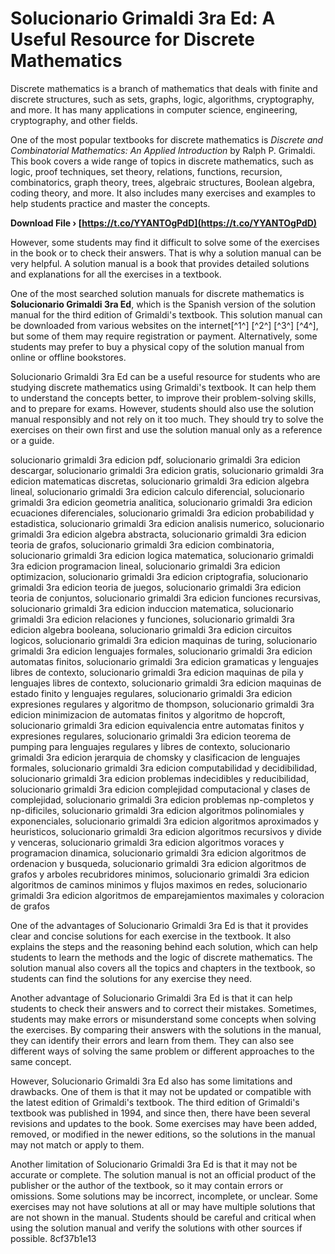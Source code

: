 
 
# Solucionario Grimaldi 3ra Ed: A Useful Resource for Discrete Mathematics
 
Discrete mathematics is a branch of mathematics that deals with finite and discrete structures, such as sets, graphs, logic, algorithms, cryptography, and more. It has many applications in computer science, engineering, cryptography, and other fields.
 
One of the most popular textbooks for discrete mathematics is *Discrete and Combinatorial Mathematics: An Applied Introduction* by Ralph P. Grimaldi. This book covers a wide range of topics in discrete mathematics, such as logic, proof techniques, set theory, relations, functions, recursion, combinatorics, graph theory, trees, algebraic structures, Boolean algebra, coding theory, and more. It also includes many exercises and examples to help students practice and master the concepts.
 
**Download File › [https://t.co/YYANTOgPdD](https://t.co/YYANTOgPdD)**


 
However, some students may find it difficult to solve some of the exercises in the book or to check their answers. That is why a solution manual can be very helpful. A solution manual is a book that provides detailed solutions and explanations for all the exercises in a textbook.
 
One of the most searched solution manuals for discrete mathematics is **Solucionario Grimaldi 3ra Ed**, which is the Spanish version of the solution manual for the third edition of Grimaldi's textbook. This solution manual can be downloaded from various websites on the internet[^1^] [^2^] [^3^] [^4^], but some of them may require registration or payment. Alternatively, some students may prefer to buy a physical copy of the solution manual from online or offline bookstores.
 
Solucionario Grimaldi 3ra Ed can be a useful resource for students who are studying discrete mathematics using Grimaldi's textbook. It can help them to understand the concepts better, to improve their problem-solving skills, and to prepare for exams. However, students should also use the solution manual responsibly and not rely on it too much. They should try to solve the exercises on their own first and use the solution manual only as a reference or a guide.
 
solucionario grimaldi 3ra edicion pdf,  solucionario grimaldi 3ra edicion descargar,  solucionario grimaldi 3ra edicion gratis,  solucionario grimaldi 3ra edicion matematicas discretas,  solucionario grimaldi 3ra edicion algebra lineal,  solucionario grimaldi 3ra edicion calculo diferencial,  solucionario grimaldi 3ra edicion geometria analitica,  solucionario grimaldi 3ra edicion ecuaciones diferenciales,  solucionario grimaldi 3ra edicion probabilidad y estadistica,  solucionario grimaldi 3ra edicion analisis numerico,  solucionario grimaldi 3ra edicion algebra abstracta,  solucionario grimaldi 3ra edicion teoria de grafos,  solucionario grimaldi 3ra edicion combinatoria,  solucionario grimaldi 3ra edicion logica matematica,  solucionario grimaldi 3ra edicion programacion lineal,  solucionario grimaldi 3ra edicion optimizacion,  solucionario grimaldi 3ra edicion criptografia,  solucionario grimaldi 3ra edicion teoria de juegos,  solucionario grimaldi 3ra edicion teoria de conjuntos,  solucionario grimaldi 3ra edicion funciones recursivas,  solucionario grimaldi 3ra edicion induccion matematica,  solucionario grimaldi 3ra edicion relaciones y funciones,  solucionario grimaldi 3ra edicion algebra booleana,  solucionario grimaldi 3ra edicion circuitos logicos,  solucionario grimaldi 3ra edicion maquinas de turing,  solucionario grimaldi 3ra edicion lenguajes formales,  solucionario grimaldi 3ra edicion automatas finitos,  solucionario grimaldi 3ra edicion gramaticas y lenguajes libres de contexto,  solucionario grimaldi 3ra edicion maquinas de pila y lenguajes libres de contexto,  solucionario grimaldi 3ra edicion maquinas de estado finito y lenguajes regulares,  solucionario grimaldi 3ra edicion expresiones regulares y algoritmo de thompson,  solucionario grimaldi 3ra edicion minimizacion de automatas finitos y algoritmo de hopcroft,  solucionario grimaldi 3ra edicion equivalencia entre automatas finitos y expresiones regulares,  solucionario grimaldi 3ra edicion teorema de pumping para lenguajes regulares y libres de contexto,  solucionario grimaldi 3ra edicion jerarquia de chomsky y clasificacion de lenguajes formales,  solucionario grimaldi 3ra edicion computabilidad y decidibilidad,  solucionario grimaldi 3ra edicion problemas indecidibles y reducibilidad,  solucionario grimaldi 3ra edicion complejidad computacional y clases de complejidad,  solucionario grimaldi 3ra edicion problemas np-completos y np-dificiles,  solucionario grimaldi 3ra edicion algoritmos polinomiales y exponenciales,  solucionario grimaldi 3ra edicion algoritmos aproximados y heuristicos,  solucionario grimaldi 3ra edicion algoritmos recursivos y divide y venceras,  solucionario grimaldi 3ra edicion algoritmos voraces y programacion dinamica,  solucionario grimaldi 3ra edicion algoritmos de ordenacion y busqueda,  solucionario grimaldi 3ra edicion algoritmos de grafos y arboles recubridores minimos,  solucionario grimaldi 3ra edicion algoritmos de caminos minimos y flujos maximos en redes,  solucionario grimaldi 3ra edicion algoritmos de emparejamientos maximales y coloracion de grafos
  
One of the advantages of Solucionario Grimaldi 3ra Ed is that it provides clear and concise solutions for each exercise in the textbook. It also explains the steps and the reasoning behind each solution, which can help students to learn the methods and the logic of discrete mathematics. The solution manual also covers all the topics and chapters in the textbook, so students can find the solutions for any exercise they need.
 
Another advantage of Solucionario Grimaldi 3ra Ed is that it can help students to check their answers and to correct their mistakes. Sometimes, students may make errors or misunderstand some concepts when solving the exercises. By comparing their answers with the solutions in the manual, they can identify their errors and learn from them. They can also see different ways of solving the same problem or different approaches to the same concept.
 
However, Solucionario Grimaldi 3ra Ed also has some limitations and drawbacks. One of them is that it may not be updated or compatible with the latest edition of Grimaldi's textbook. The third edition of Grimaldi's textbook was published in 1994, and since then, there have been several revisions and updates to the book. Some exercises may have been added, removed, or modified in the newer editions, so the solutions in the manual may not match or apply to them.
 
Another limitation of Solucionario Grimaldi 3ra Ed is that it may not be accurate or complete. The solution manual is not an official product of the publisher or the author of the textbook, so it may contain errors or omissions. Some solutions may be incorrect, incomplete, or unclear. Some exercises may not have solutions at all or may have multiple solutions that are not shown in the manual. Students should be careful and critical when using the solution manual and verify the solutions with other sources if possible.
 8cf37b1e13
 
